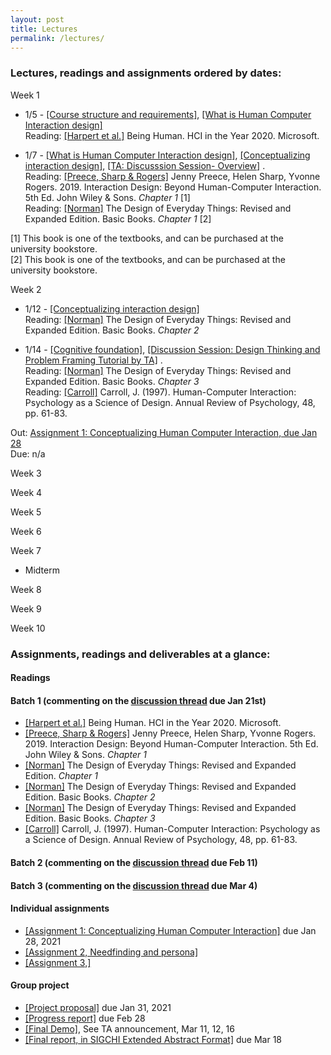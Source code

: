 ```yaml
---
layout: post
title: Lectures
permalink: /lectures/
---
```


### Lectures, readings and assignments ordered by dates:
Week 1  
- 1/5 - [[Course structure and requirements]]( ), [[What is Human Computer Interaction design]]( )  
Reading:  [[Harpert et al.]](https://www.microsoft.com/en-us/research/uploads/prod/2019/03/beinghumana3-1.pdf) Being Human. HCI in the Year 2020. Microsoft.

- 1/7 - [[What is Human Computer Interaction design]]( ), [[Conceptualizing interaction design]]( ),  [[TA: Discusssion Session- Overview]]( ) .   
Reading: [[Preece, Sharp & Rogers]](http://www.id-book.com/) Jenny Preece, Helen Sharp, Yvonne Rogers. 2019. Interaction Design: Beyond Human-Computer Interaction. 5th Ed. John Wiley & Sons.  *Chapter 1* [1]   
Reading: [[Norman]](https://www.basicbooks.com/titles/don-norman/the-design-of-everyday-things/9780465050659/) The Design of Everyday Things: Revised and Expanded Edition. Basic Books. *Chapter 1* [2]  


[1] This book is one of the textbooks, and can be purchased at the university bookstore.  
[2] This book is one of the textbooks, and can be purchased at the university bookstore.

Week 2
- 1/12 - [[Conceptualizing interaction design]]( )     
Reading: [[Norman]](https://www.basicbooks.com/titles/don-norman/the-design-of-everyday-things/9780465050659/) The Design of Everyday Things: Revised and Expanded Edition. Basic Books. *Chapter 2*    

- 1/14 - [[Cognitive foundation]]( ), [[Discussion Session: Design Thinking and Problem Framing Tutorial by TA]]( ) .   
Reading: [[Norman]](https://www.basicbooks.com/titles/don-norman/the-design-of-everyday-things/9780465050659/) The Design of Everyday Things: Revised and Expanded Edition. Basic Books. *Chapter 3*     
Reading: [[Carroll]](https://canvas.ucdavis.edu/courses/413583/files/folder/Readings?preview=7584433) Carroll, J. (1997). Human-Computer Interaction: Psychology as a Science of Design. Annual Review of Psychology, 48, pp. 61-83.      

Out: [Assignment 1: Conceptualizing Human Computer Interaction, due Jan 28]( )  
Due: n/a


Week 3


Week 4


Week 5


Week 6

Week 7
- Midterm  

Week 8

Week 9

Week 10


### Assignments, readings and deliverables at a glance:

#### Readings
#### Batch 1 (commenting on the [discussion thread]() due Jan 21st)
- [[Harpert et al.]](https://www.microsoft.com/en-us/research/uploads/prod/2019/03/beinghumana3-1.pdf) Being Human. HCI in the Year 2020. Microsoft.
- [[Preece, Sharp & Rogers]](http://www.id-book.com/) Jenny Preece, Helen Sharp, Yvonne Rogers. 2019. Interaction Design: Beyond Human-Computer Interaction. 5th Ed. John Wiley & Sons. *Chapter 1*
- [[Norman]](https://www.basicbooks.com/titles/don-norman/the-design-of-everyday-things/9780465050659/) The Design of Everyday Things: Revised and Expanded Edition. *Chapter 1*  
- [[Norman]](https://www.basicbooks.com/titles/don-norman/the-design-of-everyday-things/9780465050659/) The Design of Everyday Things: Revised and Expanded Edition. Basic Books. *Chapter 2*   
- [[Norman]](https://www.basicbooks.com/titles/don-norman/the-design-of-everyday-things/9780465050659/) The Design of Everyday Things: Revised and Expanded Edition. Basic Books. *Chapter 3*   
- [[Carroll]](https://canvas.ucdavis.edu/courses/413583/files/folder/Readings?preview=7584433) Carroll, J. (1997). Human-Computer Interaction: Psychology as a Science of Design. Annual Review of Psychology, 48, pp. 61-83.  


#### Batch 2 (commenting on the [discussion thread]() due Feb 11)

#### Batch 3 (commenting on the [discussion thread]() due Mar 4)



#### Individual assignments
- [[Assignment 1: Conceptualizing Human Computer Interaction]]( ) due Jan 28, 2021 
- [[Assignment 2, Needfinding and persona]]( )
- [[Assignment 3,]]( )  

#### Group project
- [[Project proposal]]() due Jan 31, 2021
- [[Progress report]]() due Feb 28
- [[Final Demo]](), See TA announcement, Mar 11, 12, 16
- [[Final report, in SIGCHI Extended Abstract Format]]() due Mar 18
